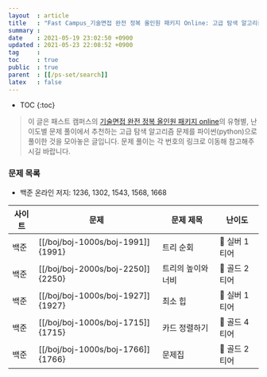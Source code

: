 ```yaml
---
layout  : article
title   : "Fast Campus_기술면접 완전 정복 올인원 패키지 Online: 고급 탐색 알고리즘"
summary : 
date    : 2021-05-19 23:02:50 +0900
updated : 2021-05-23 22:08:52 +0900
tag     : 
toc     : true
public  : true
parent  : [[/ps-set/search]]
latex   : false
---
```

* TOC
{:toc}

> 이 글은 패스트 캠퍼스의 [기술면접 완전 정복 올인원 패키지 online](https://fastcampus.co.kr/dev_online_algo)의 유형별, 난이도별 문제 풀이에서 추천하는 고급 탐색 알고리즘 문제를 파이썬(python)으로 풀이한 것을 모아놓은 글입니다. 문제 풀이는 각 번호의 링크로 이동해 참고해주시길 바랍니다.

### 문제 목록

* 백준 온라인 저지: 1236, 1302, 1543, 1568, 1668

| 사이트 | 문제                              | 문제 제목          | 난이도          |
| ------ | --------------------------------- | -------------      | --------------- |
| 백준   | [[/boj/boj-1000s/boj-1991]]{1991} | 트리 순회          | 🥈 실버 1티어   |
| 백준   | [[/boj/boj-2000s/boj-2250]]{2250} | 트리의 높이와 너비 | 🥇 골드 2티어   |
| 백준   | [[/boj/boj-1000s/boj-1927]]{1927} | 최소 힙            | 🥈 실버 1티어   |
| 백준   | [[/boj/boj-1000s/boj-1715]]{1715} | 카드 정렬하기      | 🥇 골드 4티어   |
| 백준   | [[/boj/boj-1000s/boj-1766]]{1766} | 문제집             | 🥇 골드 2티어   |
